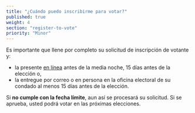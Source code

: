```yaml
---
title: "¿Cuándo puedo inscribirme para votar?"
published: true
weight: 4
section: "register-to-vote"
priority: "Minor"
---
```


Es importante que llene por completo su solicitud de inscripción de votante y:  
- la presente [en línea](https://registertovote.ca.gov/es-mx) antes de la media noche, 15 días antes de la elección o,
- la entregue por correo o en persona en la oficina electoral de su condado al menos 15 días antes de la elección. 

Si **no cumple con la fecha límite**, aun así se procesará su solicitud.  Si se aprueba, usted podrá votar en las próximas elecciones.

